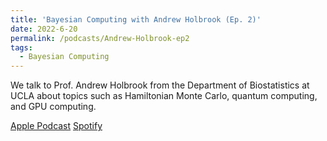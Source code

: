 ```yaml
---
title: 'Bayesian Computing with Andrew Holbrook (Ep. 2)'
date: 2022-6-20
permalink: /podcasts/Andrew-Holbrook-ep2
tags:
  - Bayesian Computing
---
```


We talk to Prof. Andrew Holbrook from the Department of Biostatistics at UCLA about topics such as Hamiltonian Monte Carlo, quantum computing, and GPU computing.

[Apple Podcast]("https://podcasts.apple.com/us/podcast/bayesian-computing-with-andrew-holbrook/id1600839339?i=1000567092713")
[Spotify]("https://open.spotify.com/episode/2KWPUb4LqnwWeBokeYvvD0")
